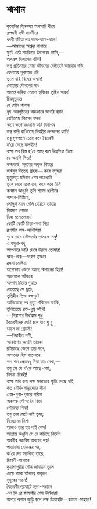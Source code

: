 # শ্মশান

কুহেলির হিমশয্যা অপসারি ধীরে  
রূপময়ী তন্বী মাধবীরে  
ধরণী বরিয়া লয় বারে-বারে-বারে!  
—আমাদের অশ্রুর পাথারে  
ফুটে ওঠে সচকিতে উৎসবের হাসি,—  
অপরূপ বিলাসের বাঁশি!  
ভগ্ন প্রতিমারে মোরা জীবনের বেদীতটে আরবার গড়ি,  
ফেনাময় সুরাপাত্র ধরি  
ভুলে যাই বিষের অস্বাদ!  
মোহময় যৌবনের সাধ  
আতপ্ত করিয়া তোলে স্থবিরের তুহিন অধর!  
চিরমৃত্যুচর  
হে মৌন শ্মশান  
ধূম-অবগুন্ঠনের অন্ধকারে আবরি বয়ান  
হেরিতেছ কিসের স্বপন!  
ক্ষণে ক্ষণে রক্তবহ্নি করি নির্বাপন  
স্তব্ধ করি রাখিতেছ বিরহীর ক্রন্দনের ধ্বনি!  
তবু মুখপানে চেয়ে কবে বৈতরণী  
হ’য়ে গেছে কলহীন!  
বক্ষে তব হিম হ’য়ে আছ কত উগ্রশিখা চিতা  
হে অনাদি পিতা!  
ভস্মগর্ভে, মরণের অকূল শিয়রে  
জন্মযুগ দিতেছ প্রহরা— কবে বসুন্ধরা  
মৃত্যুগাঢ় মদিবার শেষ পাত্রখানি  
তুলে দেবে হস্তে তব, কবে লবে টানি  
কাঙ্কাল আঙুলি তুলি শ্যামা ধরণীরে  
শ্মশান-তিমিরে,  
লোলুপ নয়ন মেলি হেরিবে তাহার  
বিবসনা শোভা  
দিব্য মনোলোভা!  
কোটি কোটি চিতা-ফণা দিয়া  
রূপসীর অঙ্গ-আলিঙ্গিয়া  
শুষে নেবে সৌন্দর্যের তামরস-মধু!  
এ বসুধা-বধূ  
আপনারে ডারি দেবে উরসে তোমার!  
ধ্বক্‌-ধ্বক্‌—দারুণ তৃষ্ণার  
রসনা মেলিয়া  
অপেক্ষায় জেগে আছে শ্মশানের হিয়া!  
আলোকে আঁধারে  
অগণন চিতার দুয়ারে  
যেতেছে সে ছুটে,  
তৃপ্তিহীন তিক্ত বক্ষপুটে  
আনিতেছে নব মৃত্যু পথিকের ডাকি,  
তুলিতেছে রক্ত-ধুম্র আঁখি!  
—নিরাশার দীর্ঘশ্বাস শুধু  
বৈতরণীমরু ঘেরি জ্বলে যায় ধু ধু  
আসে না প্রেয়সী!  
—নিদ্রাহীন শশী,  
আকাশের অনাদি তারকা  
রহিয়াছে জেগে তার সনে;  
শ্মশানের হিম বাতায়নে  
শত শত প্রেতবধূ দিয়া যায় দেখা,—  
তবু সে যে প’ড়ে আছে একা,  
বিমনা-বিরহী!  
বক্ষে তার কত লক্ষ সভ্যতার স্মৃতি গেছে দহি,  
কত শৌর্য-সাম্রাজ্যের সীমা  
প্রেম-পুণ্য-পূজার গরিমা  
অকলঙ্ক সৌন্দর্যের বিভা  
গৌরবের দিবা!  
তবু তার মেটে নাই তৃষা;  
বিচ্ছেদের নিশা  
আজও তার হয় নাই শেষ!  
আশ্রান্ত অঙুলি সে যে করিছে নির্দেশ  
অবনীর পক্কবিম্ব অধরের পর!  
পাতাঝরা হেমন্তের স্বর,  
ক’রে দেয় সচকিত তারে,  
হিমানী-পাথারে  
কুয়াশাপুরীর মৌন জানায়ন তুলে  
চেয়ে থাকে আঁধারে অকূলে  
সুদূরের পানে!  
বৈতরণীখেয়াঘাটে মরণ-সন্ধানে  
এল কি রে জাহ্নবীর শেষ উর্মিধারা!  
অপার শ্মশান জুড়ি জ্বলে লক্ষ চিতাবহ্নি—কামনা-সাহারা!


